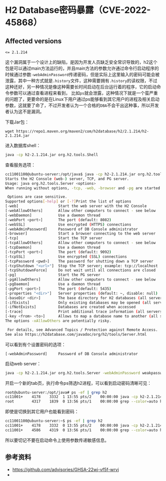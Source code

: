 # H2 Database密码暴露（CVE-2022-45868）

## Affected versions

```
<= 2.1.214
```

这个漏洞属于一个设计上的缺陷，是因为开发人员缺乏安全常识导致的，h2这个包是可以通过main方法运行的，并且main方法的参数允许通过命令行启动程序的时候通过参数`-webAdminPassword`传递密码，但是实际上这里输入的密码可能会被泄露，其中一种方式就是`.history`文件，这种需要拥有`.history`的读权限，不过这种还好，另一种情况是像这种需要长时间启动在后台运行着的程序，它的启动命令参数可以通过查看进程来看到， 比如`ps`就会泄露，这种情况下就是一个蛮严重的问题了，更要命的是在Linux下用户通过ps能够看到其它用户的进程及相关启动参数，这就要了命了，不过开发者认为一个合格的`DBA`不会干出这种事，所以开发者认为这不是漏洞。

下载Jar包：

```
wget https://repo1.maven.org/maven2/com/h2database/h2/2.1.214/h2-2.1.214.jar
```

进入数据库shell：

```bash
java -cp h2-2.1.214.jar org.h2.tools.Shell
```

查看服务选项：

```bash
cc11001100@ubuntu-server:/opt/java$ java -cp h2-2.1.214.jar org.h2.tools.Server -help 
Starts the H2 Console (web-) server, TCP, and PG server.
Usage: java org.h2.tools.Server <options>
When running without options, -tcp, -web, -browser and -pg are started.

 Options are case sensitive.
Supported options[-help] or [-?]Print the list of options
[-web]                  Start the web server with the H2 Console
[-webAllowOthers]       Allow other computers to connect - see below
[-webDaemon]            Use a daemon thread
[-webPort <port>]       The port (default: 8082)
[-webSSL]               Use encrypted (HTTPS) connections
[-webAdminPassword]     Password of DB Console administrator
[-browser]              Start a browser connecting to the web server
[-tcp]                  Start the TCP server
[-tcpAllowOthers]       Allow other computers to connect - see below
[-tcpDaemon]            Use a daemon thread
[-tcpPort <port>]       The port (default: 9092)
[-tcpSSL]               Use encrypted (SSL) connections
[-tcpPassword <pwd>]    The password for shutting down a TCP server
[-tcpShutdown "<url>"]  Stop the TCP server; example: tcp://localhost
[-tcpShutdownForce]     Do not wait until all connections are closed
[-pg]                   Start the PG server
[-pgAllowOthers]        Allow other computers to connect - see below
[-pgDaemon]             Use a daemon thread
[-pgPort <port>]        The port (default: 5435)
[-properties "<dir>"]   Server properties (default: ~, disable: null)
[-baseDir <dir>]        The base directory for H2 databases (all servers)
[-ifExists]             Only existing databases may be opened (all servers)
[-ifNotExists]          Databases are created when accessed
[-trace]                Print additional trace information (all servers)
[-key <from> <to>]      Allows to map a database name to another (all servers)
The options -xAllowOthers are potentially risky.

 For details, see Advanced Topics / Protection against Remote Access.
See also https://h2database.com/javadoc/org/h2/tools/Server.html
```

可以看到有个设置密码的选项：

```text
[-webAdminPassword]     Password of DB Console administrator
```

启动web server：

```bash
java -cp h2-2.1.214.jar org.h2.tools.Server -webAdminPassword weakpasswd -webPort 10086 -webDaemon -webAllowOthers
```

开启一个新的tab页，执行命令ps筛选h2进程，可以看到启动密码清晰可见：

```bash
root@ubuntu-server:/opt/java# ps -ef | grep h2 
cc11001+    4178    3332  1 13:55 pts/2    00:00:00 java -cp h2-2.1.214.jar org.h2.tools.Server -webAdminPassword weakpasswd -webPort 10086 -webDaemon -webAllowOthers
root        4317    1839  0 13:56 pts/1    00:00:00 grep --color=auto h2
```

即使是切换到其它用户也能看到密码：

```bash
cc11001100@ubuntu-server:~$ ps -ef | grep h2 
cc11001+    4178    3332  0 13:55 pts/2    00:00:00 java -cp h2-2.1.214.jar org.h2.tools.Server -webAdminPassword weakpasswd -webPort 10086 -webDaemon -webAllowOthers
cc11001+    4586    4319  0 13:56 pts/1    00:00:00 grep --color=auto h2
```

所以要切记不要在启动命令上使用参数传递敏感信息。

## 参考资料

- https://github.com/advisories/GHSA-22wj-vf5f-wrvj
- 